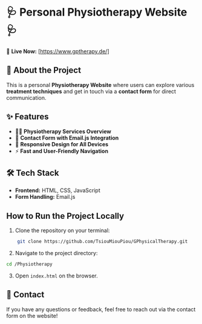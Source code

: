 # 🩺 Personal Physiotherapy Website 🩺

🚀 **Live Now:**  [https://www.gptherapy.de/]

## 📖 About the Project
This is a personal **Physiotherapy Website** where users can explore various **treatment techniques** and get in touch via a **contact form** for direct communication.

## ✨ Features
- 🏋️‍♂️ **Physiotherapy Services Overview**
- 📩 **Contact Form with Email.js Integration**
- 🎨 **Responsive Design for All Devices**
- ⚡ **Fast and User-Friendly Navigation**

## 🛠️ Tech Stack
- **Frontend:** HTML, CSS, JavaScript
- **Form Handling:** Email.js

## How to Run the Project Locally
1. Clone the repository on your terminal:
```bash
    git clone https://github.com/TsiouMiouPiou/GPhysicalTherapy.git
```
2. Navigate to the project directory:
```bash
cd /Physiotherapy
```
3. Open `index.html` on the browser.

## 📧 Contact
If you have any questions or feedback, feel free to reach out via the contact form on the website!